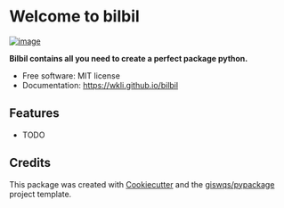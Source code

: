 # Welcome to bilbil


[![image](https://img.shields.io/pypi/v/bilbil.svg)](https://pypi.python.org/pypi/bilbil)


**Bilbil contains all you need to create a perfect package python.**


-   Free software: MIT license
-   Documentation: <https://wkli.github.io/bilbil>
    

## Features

-   TODO

## Credits

This package was created with [Cookiecutter](https://github.com/cookiecutter/cookiecutter) and the [giswqs/pypackage](https://github.com/giswqs/pypackage) project template.
